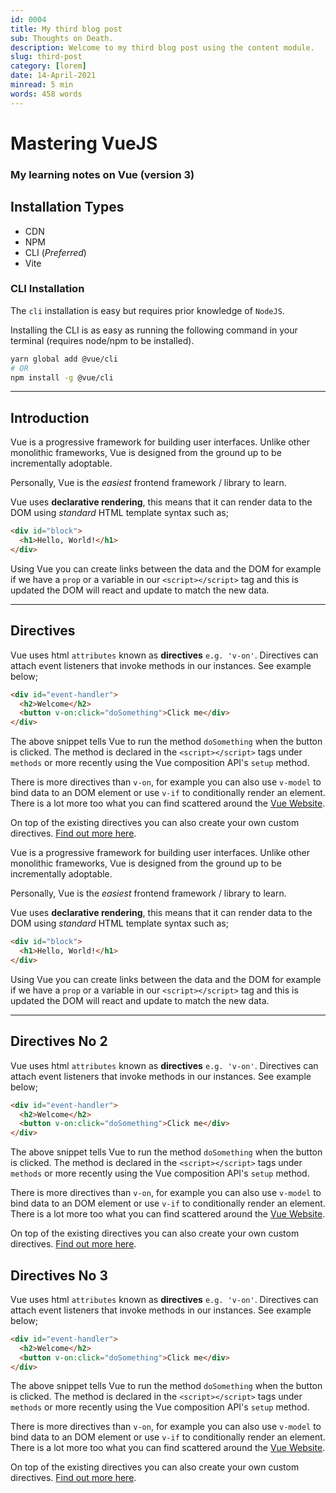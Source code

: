 ```yaml
---
id: 0004
title: My third blog post
sub: Thoughts on Death.
description: Welcome to my third blog post using the content module.
slug: third-post
category: [lorem]
date: 14-April-2021
minread: 5 min
words: 458 words
---
```


# Mastering VueJS
### My learning notes on Vue (version 3)

## Installation Types

- CDN
- NPM
- CLI (_Preferred_)
- Vite

### CLI Installation
The `cli` installation is easy but requires prior knowledge of `NodeJS`.

Installing the CLI is as easy as running the following command in your terminal (requires node/npm to be installed).

``` sh
yarn global add @vue/cli
# OR
npm install -g @vue/cli
```

---

## Introduction

Vue is a progressive framework for building user interfaces. Unlike other monolithic frameworks, Vue is designed from the ground up to be incrementally adoptable.

Personally, Vue is the _easiest_ frontend framework / library to learn.

Vue uses __declarative rendering__, this means that it can render data to the DOM using _standard_ HTML template syntax such as;

```html
<div id="block">
  <h1>Hello, World!</h1>
</div>
```

Using Vue you can create links between the data and the DOM for example if we have a `prop` or a variable in our `<script></script>` tag and this is updated the DOM will react and update to match the new data.

---

## Directives

Vue uses html `attributes` known as __directives__ `e.g. 'v-on'`. Directives can attach event listeners that invoke methods in our instances. See example below;

```html
<div id="event-handler">
  <h2>Welcome</h2>
  <button v-on:click="doSomething">Click me</div>
</div>
```

The above snippet tells Vue to run the method `doSomething` when the button is clicked. The method is declared in the `<script></script>` tags under `methods` or more recently using the Vue composition API's `setup` method.

There is more directives than `v-on`, for example you can also use `v-model` to bind data to an DOM element or use `v-if` to conditionally render an element. There is a lot more too what you can find scattered around the [Vue Website](https://v3.vuejs.org/guide/).

On top of the existing directives you can also create your own custom directives. [Find out more here](https://v3.vuejs.org/guide/custom-directive.html#intro).

Vue is a progressive framework for building user interfaces. Unlike other monolithic frameworks, Vue is designed from the ground up to be incrementally adoptable.

Personally, Vue is the _easiest_ frontend framework / library to learn.

Vue uses __declarative rendering__, this means that it can render data to the DOM using _standard_ HTML template syntax such as;

```html
<div id="block">
  <h1>Hello, World!</h1>
</div>
```

Using Vue you can create links between the data and the DOM for example if we have a `prop` or a variable in our `<script></script>` tag and this is updated the DOM will react and update to match the new data.

---

## Directives No 2

Vue uses html `attributes` known as __directives__ `e.g. 'v-on'`. Directives can attach event listeners that invoke methods in our instances. See example below;

```html
<div id="event-handler">
  <h2>Welcome</h2>
  <button v-on:click="doSomething">Click me</div>
</div>
```

The above snippet tells Vue to run the method `doSomething` when the button is clicked. The method is declared in the `<script></script>` tags under `methods` or more recently using the Vue composition API's `setup` method.

There is more directives than `v-on`, for example you can also use `v-model` to bind data to an DOM element or use `v-if` to conditionally render an element. There is a lot more too what you can find scattered around the [Vue Website](https://v3.vuejs.org/guide/).

On top of the existing directives you can also create your own custom directives. [Find out more here](https://v3.vuejs.org/guide/custom-directive.html#intro).

## Directives No 3

Vue uses html `attributes` known as __directives__ `e.g. 'v-on'`. Directives can attach event listeners that invoke methods in our instances. See example below;

```html
<div id="event-handler">
  <h2>Welcome</h2>
  <button v-on:click="doSomething">Click me</div>
</div>
```

The above snippet tells Vue to run the method `doSomething` when the button is clicked. The method is declared in the `<script></script>` tags under `methods` or more recently using the Vue composition API's `setup` method.

There is more directives than `v-on`, for example you can also use `v-model` to bind data to an DOM element or use `v-if` to conditionally render an element. There is a lot more too what you can find scattered around the [Vue Website](https://v3.vuejs.org/guide/).

On top of the existing directives you can also create your own custom directives. [Find out more here](https://v3.vuejs.org/guide/custom-directive.html#intro).
